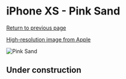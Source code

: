 # iPhone XS - Pink Sand

[Return to previous page](/iphone_x)

[High-resolution image from Apple](https://store.storeimages.cdn-apple.com/8756/as-images.apple.com/is/MVQP2?wid=4500&hei=4500&fmt=png)

<div style="width: 500px"><img src="/almost_uncompressed/MVQP2.webp" alt="Pink Sand"></div>

## Under construction
